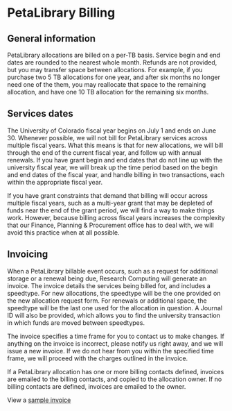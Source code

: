 # PetaLibrary Billing

## General information

PetaLibrary allocations are billed on a per-TB basis. Service begin
and end dates are rounded to the nearest whole month.  Refunds are not
provided, but you may transfer space between allocations. For example,
if you purchase two 5 TB allocations for one year, and after six months
no longer need one of the them, you may reallocate that space to the
remaining allocation, and have one 10 TB allocation for the remaining
six months.


## Services dates

The University of Colorado fiscal year begins on July 1 and ends on June
30. Whenever possible, we will not bill for PetaLibrary services across
multiple fiscal years. What this means is that for new allocations,
we will bill through the end of the current fiscal year, and follow
up with annual renewals. If you have grant begin and end dates that do
not line up with the university fiscal year, we will break up the time
period based on the begin and end dates of the fiscal year, and handle
billing in two transactions, each within the appropriate fiscal year.

If you have grant constraints that demand that billing will occur across multiple
fiscal years, such as a multi-year grant that may be depleted of funds
near the end of the grant period, we will find a way to make things
work. However, because billing across fiscal years
increases the complexity that our Finance, Planning & Procurement office
has to deal with, we will avoid this practice when at all possible.



## Invoicing

When a PetaLibrary billable event occurs, such as a request for additional
storage or a renewal being due, Research Computing will generate an
invoice. The invoice details the services being billed for, and includes
a speedtype. For new allocations, the speedtype will be the one provided
on the new allocation request form. For renewals or additional space,
the speedtype will be the last one used for the allocation in question. A
Journal ID will also be provided, which allows you to find the university
transaction in which funds are moved between speedtypes.

The invoice specifies a time frame for you to contact us to make
changes. If anything on the invoice is incorrect, please notify us right
away, and we will issue a new invoice. If we do not hear from you within
the specified time frame, we will proceed with the charges outlined in
the invoice.

If a PetaLibrary allocation has one or more billing contacts defined,
invoices are emailed to the billing contacts, and copied to the allocation
owner. If no billing contacts are defined, invoices are emailed to
the owner.

View a [sample invoice](./petalibrary_invoice.pdf)




